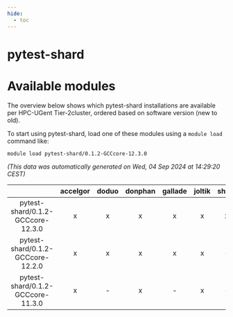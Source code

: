 ```yaml
---
hide:
  - toc
---
```


pytest-shard
============

# Available modules


The overview below shows which pytest-shard installations are available per HPC-UGent Tier-2cluster, ordered based on software version (new to old).

To start using pytest-shard, load one of these modules using a `module load` command like:

```shell
module load pytest-shard/0.1.2-GCCcore-12.3.0
```

*(This data was automatically generated on Wed, 04 Sep 2024 at 14:29:20 CEST)*  

| |accelgor|doduo|donphan|gallade|joltik|shinx|skitty|
| :---: | :---: | :---: | :---: | :---: | :---: | :---: | :---: |
|pytest-shard/0.1.2-GCCcore-12.3.0|x|x|x|x|x|x|x|
|pytest-shard/0.1.2-GCCcore-12.2.0|x|x|x|x|x|-|x|
|pytest-shard/0.1.2-GCCcore-11.3.0|x|-|x|-|x|-|-|
